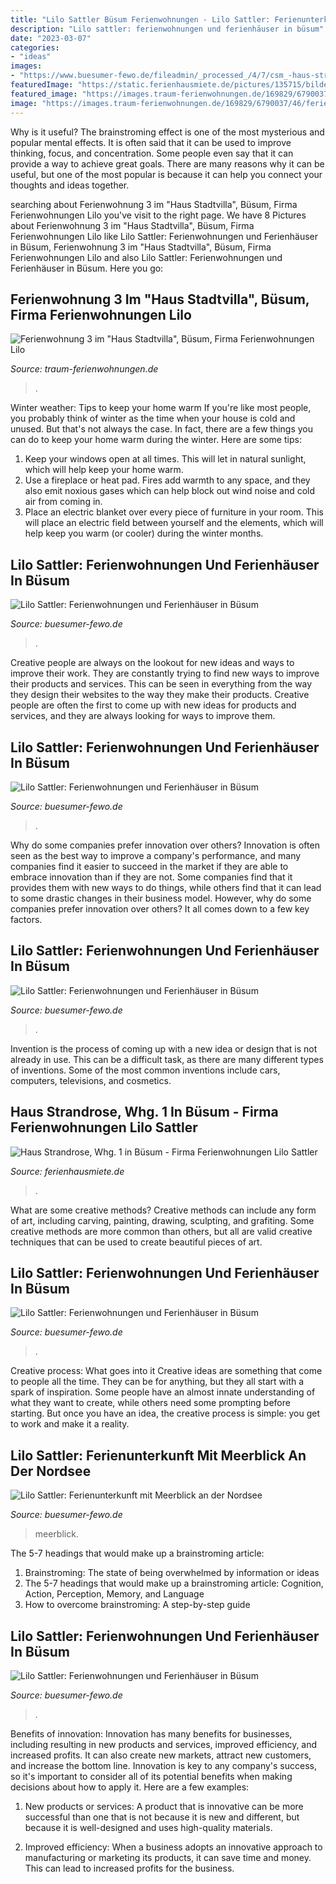 ```yaml
---
title: "Lilo Sattler Büsum Ferienwohnungen - Lilo Sattler: Ferienunterkunft Mit Meerblick An Der Nordsee"
description: "Lilo sattler: ferienwohnungen und ferienhäuser in büsum"
date: "2023-03-07"
categories:
- "ideas"
images:
- "https://www.buesumer-fewo.de/fileadmin/_processed_/4/7/csm_-haus-strandpirat1-strandpirat-1-whg-duenentraum-buesum-3704417_c95f23bc91.jpg"
featuredImage: "https://static.ferienhausmiete.de/pictures/135715/bilder/135715_3350063453251.jpg"
featured_image: "https://images.traum-ferienwohnungen.de/169829/6790037/46/ferienwohnung-buesum-aussenaufnahme-3.jpg"
image: "https://images.traum-ferienwohnungen.de/169829/6790037/46/ferienwohnung-buesum-aussenaufnahme-3.jpg"
---
```



Why is it useful?
The brainstroming effect is one of the most mysterious and popular mental effects. It is often said that it can be used to improve thinking, focus, and concentration. Some people even say that it can provide a way to achieve great goals. There are many reasons why it can be useful, but one of the most popular is because it can help you connect your thoughts and ideas together.

	

		
searching about Ferienwohnung 3 im &quot;Haus Stadtvilla&quot;, Büsum, Firma Ferienwohnungen Lilo you've visit to the right page. We have 8 Pictures about Ferienwohnung 3 im &quot;Haus Stadtvilla&quot;, Büsum, Firma Ferienwohnungen Lilo like Lilo Sattler: Ferienwohnungen und Ferienhäuser in Büsum, Ferienwohnung 3 im &quot;Haus Stadtvilla&quot;, Büsum, Firma Ferienwohnungen Lilo and also Lilo Sattler: Ferienwohnungen und Ferienhäuser in Büsum. Here you go:
		
    
## Ferienwohnung 3 Im &quot;Haus Stadtvilla&quot;, Büsum, Firma Ferienwohnungen Lilo

<img loading=lazy src="https://images.traum-ferienwohnungen.de/169829/6790037/46/ferienwohnung-buesum-aussenaufnahme-3.jpg" onerror="this.onerror=null;this.src='https://tse1.mm.bing.net/th?id=OIP.FTk_6XZyvQMiNDIdAPBUYgHaFj&amp;pid=15.1';" alt="Ferienwohnung 3 im &quot;Haus Stadtvilla&quot;, Büsum, Firma Ferienwohnungen Lilo">

_Source: traum-ferienwohnungen.de_

>. 

	

Winter weather: Tips to keep your home warm
If you're like most people, you probably think of winter as the time when your house is cold and unused. But that's not always the case. In fact, there are a few things you can do to keep your home warm during the winter. Here are some tips:
1) Keep your windows open at all times. This will let in natural sunlight, which will help keep your home warm.
2) Use a fireplace or heat pad. Fires add warmth to any space, and they also emit noxious gases which can help block out wind noise and cold air from coming in.
3) Place an electric blanket over every piece of furniture in your room. This will place an electric field between yourself and the elements, which will help keep you warm (or cooler) during the winter months.

    
## Lilo Sattler: Ferienwohnungen Und Ferienhäuser In Büsum

<img loading=lazy src="https://www.buesumer-fewo.de/fileadmin/_processed_/1/9/csm_haus-kattegat-haus-kattegat-whg-1-buesum-3705069_b4cce3fe49.jpg" onerror="this.onerror=null;this.src='https://tse1.mm.bing.net/th?id=OIP.rYRc1_3b1Zlfw-M3IcAHwgAAAA&amp;pid=15.1';" alt="Lilo Sattler: Ferienwohnungen und Ferienhäuser in Büsum">

_Source: buesumer-fewo.de_

>. 

	

Creative people are always on the lookout for new ideas and ways to improve their work. They are constantly trying to find new ways to improve their products and services. This can be seen in everything from the way they design their websites to the way they make their products. Creative people are often the first to come up with new ideas for products and services, and they are always looking for ways to improve them.

    
## Lilo Sattler: Ferienwohnungen Und Ferienhäuser In Büsum

<img loading=lazy src="https://www.buesumer-fewo.de/fileadmin/_processed_/6/d/csm_-haus-luv-luv-whg-2-buesum-5100754_8c413d000d.jpg" onerror="this.onerror=null;this.src='https://tse4.mm.bing.net/th?id=OIP.M1gRh_zan1QvdIXFhuZkNQAAAA&amp;pid=15.1';" alt="Lilo Sattler: Ferienwohnungen und Ferienhäuser in Büsum">

_Source: buesumer-fewo.de_

>. 

	

Why do some companies prefer innovation over others?
Innovation is often seen as the best way to improve a company's performance, and many companies find it easier to succeed in the market if they are able to embrace innovation than if they are not. Some companies find that it provides them with new ways to do things, while others find that it can lead to some drastic changes in their business model. However, why do some companies prefer innovation over others? It all comes down to a few key factors.

    
## Lilo Sattler: Ferienwohnungen Und Ferienhäuser In Büsum

<img loading=lazy src="https://www.buesumer-fewo.de/fileadmin/_processed_/4/7/csm_-haus-strandpirat1-strandpirat-1-whg-duenentraum-buesum-3704417_c95f23bc91.jpg" onerror="this.onerror=null;this.src='https://tse3.mm.bing.net/th?id=OIP.dJtKAPZb09Hu1gj2Elmc7gAAAA&amp;pid=15.1';" alt="Lilo Sattler: Ferienwohnungen und Ferienhäuser in Büsum">

_Source: buesumer-fewo.de_

>. 

	

Invention is the process of coming up with a new idea or design that is not already in use. This can be a difficult task, as there are many different types of inventions. Some of the most common inventions include cars, computers, televisions, and cosmetics.

    
## Haus Strandrose, Whg. 1 In Büsum - Firma Ferienwohnungen Lilo Sattler

<img loading=lazy src="https://static.ferienhausmiete.de/pictures/135715/bilder/135715_3350063453251.jpg" onerror="this.onerror=null;this.src='https://tse2.mm.bing.net/th?id=OIP.rN8Ix9KbmYsMSrPATvyqdwHaE8&amp;pid=15.1';" alt="Haus Strandrose, Whg. 1 in Büsum - Firma Ferienwohnungen Lilo Sattler">

_Source: ferienhausmiete.de_

>. 

	

What are some creative methods?
Creative methods can include any form of art, including carving, painting, drawing, sculpting, and grafiting. Some creative methods are more common than others, but all are valid creative techniques that can be used to create beautiful pieces of art.

    
## Lilo Sattler: Ferienwohnungen Und Ferienhäuser In Büsum

<img loading=lazy src="https://www.buesumer-fewo.de/fileadmin/_processed_/f/6/csm_haus-im-toern-haus-im-toern-whg-4-buesum-3704017_31e360ea23.jpg" onerror="this.onerror=null;this.src='https://tse4.mm.bing.net/th?id=OIP.VI6NmUNZy7EXISU7lOiJewAAAA&amp;pid=15.1';" alt="Lilo Sattler: Ferienwohnungen und Ferienhäuser in Büsum">

_Source: buesumer-fewo.de_

>. 

	

Creative process: What goes into it
Creative ideas are something that come to people all the time. They can be for anything, but they all start with a spark of inspiration. Some people have an almost innate understanding of what they want to create, while others need some prompting before starting. But once you have an idea, the creative process is simple: you get to work and make it a reality.

    
## Lilo Sattler: Ferienunterkunft Mit Meerblick An Der Nordsee

<img loading=lazy src="https://www.buesumer-fewo.de/fileadmin/_processed_/9/0/csm_header_mit-meerblick_neu_26a9db0d6c.jpg" onerror="this.onerror=null;this.src='https://tse1.mm.bing.net/th?id=OIP.8xwNS4zlW_rNDOq3RKAkzAHaD2&amp;pid=15.1';" alt="Lilo Sattler: Ferienunterkunft mit Meerblick an der Nordsee">

_Source: buesumer-fewo.de_

>meerblick. 

	

The 5-7 headings that would make up a brainstroming article:
1. Brainstroming: The state of being overwhelmed by information or ideas
2. The 5-7 headings that would make up a brainstroming article: Cognition, Action, Perception, Memory, and Language
3. How to overcome brainstroming: A step-by-step guide

    
## Lilo Sattler: Ferienwohnungen Und Ferienhäuser In Büsum

<img loading=lazy src="https://www.buesumer-fewo.de/fileadmin/_processed_/d/5/csm_-villa-buesum-villa-buesum-whg-suederpiep-buesum-3708539_2e3ac88610.jpg" onerror="this.onerror=null;this.src='https://tse3.mm.bing.net/th?id=OIP.PsZsAUsLnLbNXXJszRy-bgAAAA&amp;pid=15.1';" alt="Lilo Sattler: Ferienwohnungen und Ferienhäuser in Büsum">

_Source: buesumer-fewo.de_

>. 

	

Benefits of innovation:
Innovation has many benefits for businesses, including resulting in new products and services, improved efficiency, and increased profits. It can also create new markets, attract new customers, and increase the bottom line. Innovation is key to any company's success, so it's important to consider all of its potential benefits when making decisions about how to apply it. Here are a few examples:
1. New products or services: A product that is innovative can be more successful than one that is not because it is new and different, but because it is well-designed and uses high-quality materials.

2. Improved efficiency: When a business adopts an innovative approach to manufacturing or marketing its products, it can save time and money. This can lead to increased profits for the business.


